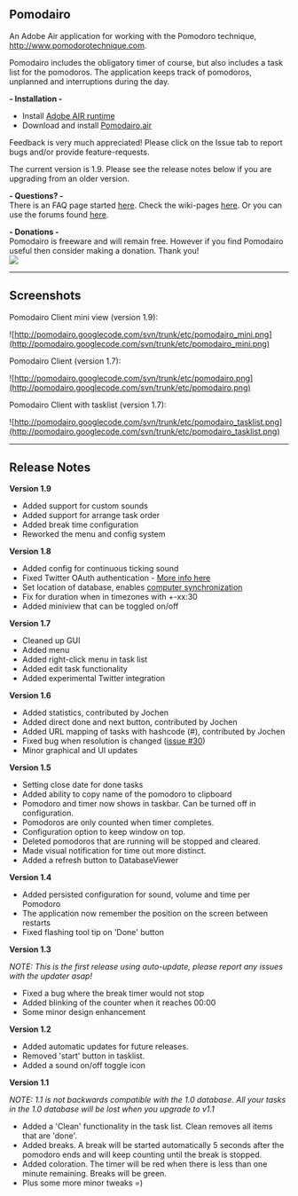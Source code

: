 ## Pomodairo ##
An Adobe Air application for working with the Pomodoro technique, http://www.pomodorotechnique.com.

Pomodairo includes the obligatory timer of course, but also includes a task list for the pomodoros. The application keeps track of pomodoros, unplanned and interruptions during the day.

**- Installation -**
<ul>
<li>Install <a href='http://get.adobe.com/air/'>Adobe AIR runtime</a></li>
<li>Download and install <a href='http://code.google.com/p/pomodairo/downloads/list'>Pomodairo.air</a></li>
</ul>

Feedback is very much appreciated! Please click on the Issue tab to report bugs and/or provide feature-requests.

The current version is 1.9. Please see the release notes below if you are upgrading from an older version.

**- Questions? -**<br />
There is an FAQ page started [here](http://code.google.com/p/pomodairo/wiki/FAQ?ts=1289261721&updated=FAQ). Check the wiki-pages [here](http://code.google.com/p/pomodairo/w/list). Or you can use the forums found [here](http://groups.google.com/group/Pomodairo).

**- Donations -**<br />
Pomodairo is freeware and will remain free. However if you find Pomodairo useful then consider making a donation. Thank you!<br />
[![](https://www.paypal.com/en_US/i/btn/btn_donateCC_LG.gif)](https://www.paypal.com/cgi-bin/webscr?cmd=_donations&business=TK4ED2PWBY2NW&lc=SE&item_name=Pomodairo&currency_code=EUR&bn=PP%2dDonationsBF%3abtn_donateCC_LG%2egif%3aNonHosted)
<br />

---


## Screenshots ##

Pomodairo Client mini view (version 1.9):

![http://pomodairo.googlecode.com/svn/trunk/etc/pomodairo_mini.png](http://pomodairo.googlecode.com/svn/trunk/etc/pomodairo_mini.png)

Pomodairo Client (version 1.7):

![http://pomodairo.googlecode.com/svn/trunk/etc/pomodairo.png](http://pomodairo.googlecode.com/svn/trunk/etc/pomodairo.png)


Pomodairo Client with tasklist (version 1.7):

![http://pomodairo.googlecode.com/svn/trunk/etc/pomodairo_tasklist.png](http://pomodairo.googlecode.com/svn/trunk/etc/pomodairo_tasklist.png)



---


## Release Notes ##
**Version 1.9**
  * Added support for custom sounds
  * Added support for arrange task order
  * Added break time configuration
  * Reworked the menu and config system

**Version 1.8**
  * Added config for continuous ticking sound
  * Fixed Twitter OAuth authentication - [More info here](http://code.google.com/p/pomodairo/wiki/TwitterInfo)
  * Set location of database, enables [computer synchronization](http://code.google.com/p/pomodairo/wiki/ComputerSynchronization)
  * Fix for duration when in timezones with +-xx:30
  * Added miniview that can be toggled on/off

**Version 1.7**
  * Cleaned up GUI
  * Added menu
  * Added right-click menu in task list
  * Added edit task functionality
  * Added experimental Twitter integration

**Version 1.6**
  * Added statistics, contributed by Jochen
  * Added direct done and next button, contributed by Jochen
  * Added URL mapping of tasks with hashcode (#), contributed by Jochen
  * Fixed bug when resolution is changed ([issue #30](https://code.google.com/p/pomodairo/issues/detail?id=#30))
  * Minor graphical and UI updates

**Version 1.5**
  * Setting close date for done tasks
  * Added ability to copy name of the pomodoro to clipboard
  * Pomodoro and timer now shows in taskbar. Can be turned off in configuration.
  * Pomodoros are only counted when timer completes.
  * Configuration option to keep window on top.
  * Deleted pomodoros that are running will be stopped and cleared.
  * Made visual notification for time out more distinct.
  * Added a refresh button to DatabaseViewer

**Version 1.4**
  * Added persisted configuration for sound, volume and time per Pomodoro
  * The application now remember the position on the screen between restarts
  * Fixed flashing tool tip on 'Done' button

**Version 1.3**

_NOTE: This is the first release using auto-update, please report any issues with the updater asap!_
  * Fixed a bug where the break timer would not stop
  * Added blinking of the counter when it reaches 00:00
  * Some minor design enhancement

**Version 1.2**
  * Added automatic updates for future releases.
  * Removed 'start' button in tasklist.
  * Added a sound on/off toggle icon

**Version 1.1**

_NOTE: 1.1 is not backwards compatible with the 1.0 database. All your tasks in the 1.0 database will be lost when you upgrade to v1.1_

  * Added a 'Clean' functionality in the task list. Clean removes all items that are 'done'.
  * Added breaks. A break will be started automatically 5 seconds after the pomodoro ends and will keep counting until the break is stopped.
  * Added coloration. The timer will be red when there is less than one minute remaining. Breaks will be green.
  * Plus some more minor tweaks =)